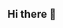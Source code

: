 ## Hi there 👋
<!--
- 🌱 I’m currently learning Cloud Computing with the help of @Learn To Cloud ...
- 👯 I’m looking to collaborate on any Cloud related project which is beginner friendly ...
- 📫 How to reach me:@mohamedcarabow ...
-->
